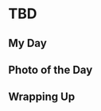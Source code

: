 # TBD

## My Day

## Photo of the Day

<!--@include: ../../../photos/photo-a-day/2025/02/04.md{3,}-->

## Wrapping Up
